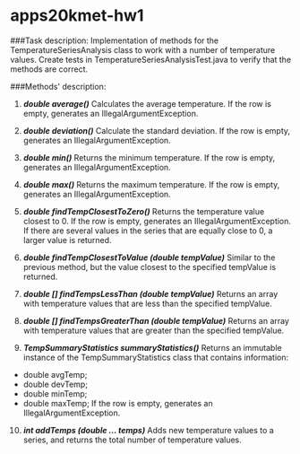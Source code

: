 # apps20kmet-hw1

###Task description:
Implementation of methods for the TemperatureSeriesAnalysis class to work with a number of temperature values.
Create tests in TemperatureSeriesAnalysisTest.java to verify that the methods are correct.


###Methods' description:
1. ***double average()***
Calculates the average temperature. If the row is empty, generates an IllegalArgumentException.

2. ***double deviation()***
Calculate the standard deviation. If the row is empty, generates an IllegalArgumentException.

3. ***double min()***
Returns the minimum temperature. If the row is empty, generates an IllegalArgumentException.

4. ***double max()***
Returns the maximum temperature. If the row is empty, generates an IllegalArgumentException.

5. ***double findTempClosestToZero()***
Returns the temperature value closest to 0. If the row is empty, generates an IllegalArgumentException.
If there are several values in the series that are equally close to 0, a larger value is returned.

6. ***double findTempClosestToValue (double tempValue)***
Similar to the previous method, but the value closest to the specified tempValue is returned.

7. ***double [] findTempsLessThan (double tempValue)***
Returns an array with temperature values that are less than the specified tempValue.

8. ***double [] findTempsGreaterThan (double tempValue)***
Returns an array with temperature values that are greater than the specified tempValue.

9. ***TempSummaryStatistics summaryStatistics()***
Returns an immutable instance of the TempSummaryStatistics class that contains information:
- double avgTemp;
- double devTemp;
- double minTemp;
- double maxTemp;
If the row is empty, generates an IllegalArgumentException.

10. ***int addTemps (double ... temps)***
Adds new temperature values to a series, and returns the total number of temperature values.


